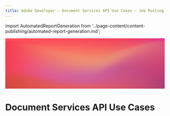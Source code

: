 ```yaml
---
title: Adobe Developer — Document Services API Use Cases — Job Posting
---
```


import AutomatedReportGeneration from '../page-content/content-publishing/automated-report-generation.md';


<Hero slots="image, heading" variant="fullwidth" theme="dark" headingOnly/>

![Use case bg](../../images/bg-hero-doc-gen.jpeg)

# Document Services API Use Cases


<MenuWrapperComponent  slots="content"  repeat="1" theme="lightest"/>

<AutomatedReportGeneration />
